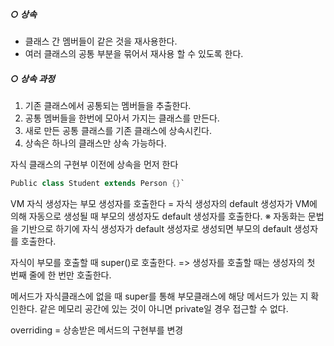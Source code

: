 ##### ○ 상속
- 클래스 간 멤버들이 같은 것을 재사용한다.
- 여러 클래스의 공통 부분을 묶어서 재사용 할 수 있도록 한다.

##### ○ 상속 과정
1. 기존 클래스에서 공통되는 멤버들을 추출한다.
2. 공통 멤버들을 한번에 모아서 가지는 클래스를 만든다.
3. 새로 만든 공통 클래스를 기존 클래스에 상속시킨다.
4. 상속은 하나의 클래스만 상속 가능하다.


자식 클래스의 구현부 이전에 상속을 먼저 한다
```java
Public class Student extends Person {}`
``` 
VM 자식 생성자는 부모 생성자를 호출한다 = 자식 생성자의 default 생성자가 VM에 의해 자동으로 생성될 때 부모의 생성자도 default 생성자를 호출한다.
※ 자동화는 문법을 기반으로 하기에 자식 생성자가 default 생성자로 생성되면 부모의 default 생성자를 호출한다.

자식이 부모를 호출할 때 super()로 호출한다. => 생성자를 호출할 때는 생성자의 첫 번째 줄에 한 번만 호출한다.

메서드가 자식클래스에 없을 때 super를 통해 부모클래스에 해당 메서드가 있는 지 확인한다. 같은 메모리 공간에 있는 것이 아니면 private일 경우 접근할 수 없다.

overriding = 상송받은 메서드의 구현부를 변경

